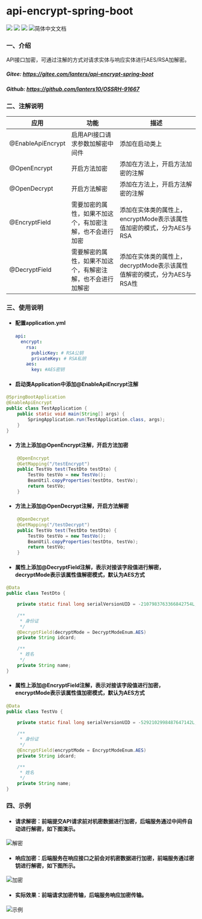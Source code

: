 # **api-encrypt-spring-boot** 

 [![](https://img.shields.io/badge/Maker-dp-blue)]() <img src="https://img.shields.io/badge/JDK-8+-green.svg" /> <img src="https://img.shields.io/badge/License-Apache%202.0-blue.svg?label=license" /> <img src="https://img.shields.io/badge/文档-简体中文-blue.svg" alt="简体中文文档" /> 

### 一、介绍

API接口加密，可通过注解的方式对请求实体与响应实体进行AES/RSA加解密。

##### Gitee: https://gitee.com/lanters/api-encrypt-spring-boot 

##### Github: https://github.com/lanters10/OSSRH-91667

### 二、注解说明

|   应用  | 功能   | 描述                        |
|-----|------|---------------------------|
| @EnableApiEncrypt | 启用API接口请求参数加解密中间件 | 添加在启动类上 |
| @OpenEncrypt | 开启方法加密 | 添加在方法上，开启方法加密的注解 |
| @OpenDecrypt | 开启方法解密 | 添加在方法上，开启方法解密的注解 |
| @EncryptField | 需要加密的属性，如果不加这个，有加密注解，也不会进行加密 | 添加在实体类的属性上，encryptMode表示该属性值加密的模式，分为AES与RSA |
| @DecryptField | 需要解密的属性，如果不加这个，有解密注解，也不会进行加解密 | 添加在实体类的属性上，decryptMode表示该属性值解密的模式，分为AES与RSA性 |

### 三、使用说明

- #### 配置application.yml

  ```yaml
  api:
    encrypt:
      rsa:
        publicKey: # RSA公钥
        privateKey: # RSA私钥
      aes:
        key: #AES密钥
  ```

- #### 启动类Application中添加@EnableApiEncrypt注解

```java
@SpringBootApplication
@EnableApiEncrypt
public class TestApplication {
    public static void main(String[] args) {
        SpringApplication.run(TestApplication.class, args);
    }
}
```

- #### 方法上添加@OpenEncrypt注解，开启方法加密

```java
    @OpenEncrypt
	@GetMapping("/testEncrypt")
    public TestVo test(TestDto testDto) {
        TestVo testVo = new TestVo();
        BeanUtil.copyProperties(testDto, testVo);
        return testVo;
    }
```

- #### 方法上添加@OpenDecrypt注解，开启方法解密

```java
    @OpenDecrypt
	@GetMapping("/testDecrypt")
    public TestVo test(TestDto testDto) {
        TestVo testVo = new TestVo();
        BeanUtil.copyProperties(testDto, testVo);
        return testVo;
    }
```

- #### 属性上添加@DecryptField注解，表示对接该字段值进行解密，decryptMode表示该属性值解密模式，默认为AES方式

```java
@Data
public class TestDto {

    private static final long serialVersionUID = -2107983763366842754L;
    
    /**
     * 身份证
     */
    @DecryptField(decryptMode = DecryptModeEnum.AES)
    private String idcard;

    /**
     * 姓名
     */
    private String name;
}
```

- #### 属性上添加@EncryptField注解，表示对接该字段值进行加密，encryptMode表示该属性值加密模式，默认为AES方式

```java
@Data
public class TestVo {

    private static final long serialVersionUID = -5292102998487647142L;
    
    /**
     * 身份证
     */
    @EncryptField(encryptMode = EncryptModeEnum.AES)
    private String idcard;

    /**
     * 姓名
     */
    private String name;
}
```

### 四、示例

- #### 请求解密：前端提交API请求前对机密数据进行加密，后端服务通过中间件自动进行解密，如下图演示。

![解密](https://gitee.com/lanters/api-encrypt-spring-boot/raw/master/%E8%A7%A3%E5%AF%86.png)

- #### 响应加密：后端服务在响应接口之前会对机密数据进行加密，前端服务通过密钥进行解密，如下图所示。

![加密](https://gitee.com/lanters/api-encrypt-spring-boot/raw/master/%E5%8A%A0%E5%AF%86.png)

- #### 实际效果：前端请求加密传输，后端服务响应加密传输。

![示例](https://gitee.com/lanters/api-encrypt-spring-boot/raw/master/%E4%BA%8B%E4%BE%8B.png)